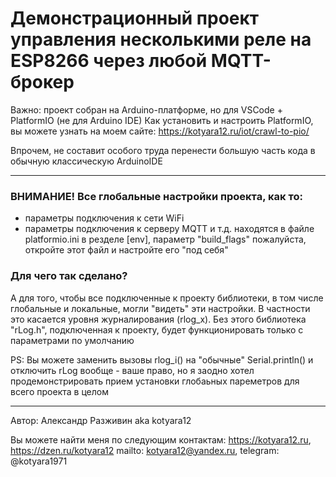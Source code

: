 # Демонстрационный проект управления несколькими реле на ESP8266 через любой MQTT-брокер

Важно: проект собран на Arduino-платформе, но для VSCode + PlatformIO (не для Arduino IDE)
Как установить и настроить PlatformIO, вы можете узнать на моем сайте: https://kotyara12.ru/iot/crawl-to-pio/

Впрочем, не составит особого труда перенести большую часть кода в обычную классическую ArduinoIDE

____
 
### ВНИМАНИЕ! Все глобальные настройки проекта, как то:
- параметры подключения к сети WiFi
- параметры подключения к серверу MQTT
и т.д.
находятся в файле platformio.ini в резделе [env], параметр "build_flags"
пожалуйста, откройте этот файл и настройте его "под себя"
 
### Для чего так сделано?
А для того, чтобы все подключенные к проекту библиотеки, в том числе глобальные и локальные,
могли "видеть" эти настройки. В частности это касается уровня журналирования (rlog_x).
Без этого библиотека "rLog.h", подключенная к проекту, будет функционировать только с параметрами по умолчанию

PS: Вы можете заменить вызовы rlog_i() на "обычные" Serial.println() и отключить rLog вообще - ваше право,
    но я заодно хотел продемонстрировать прием установки глобаьных пареметров для всего проекта в целом

____
 
Автор: Александр Разживин aka kotyara12

Вы можете найти меня по следующим контактам:
https://kotyara12.ru, https://dzen.ru/kotyara12
mailto: kotyara12@yandex.ru, telegram: @kotyara1971